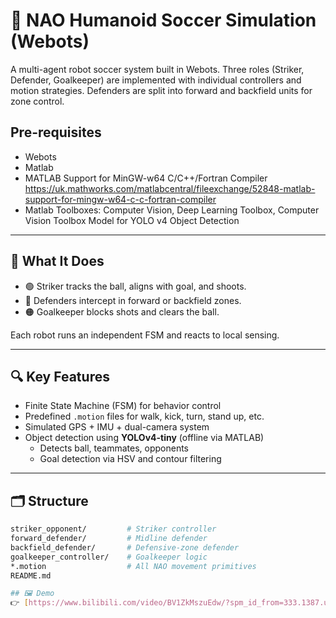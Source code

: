 # 🤖 NAO Humanoid Soccer Simulation (Webots)

A multi-agent robot soccer system built in Webots. Three roles (Striker, Defender, Goalkeeper) are implemented with individual controllers and motion strategies. Defenders are split into forward and backfield units for zone control.

## Pre-requisites
- Webots
- Matlab
- MATLAB Support for MinGW-w64 C/C++/Fortran Compiler https://uk.mathworks.com/matlabcentral/fileexchange/52848-matlab-support-for-mingw-w64-c-c-fortran-compiler
- Matlab Toolboxes: Computer Vision, Deep Learning Toolbox, Computer Vision Toolbox Model for YOLO v4 Object Detection

---

## 🎯 What It Does

- 🟢 Striker tracks the ball, aligns with goal, and shoots.
- 🔵 Defenders intercept in forward or backfield zones.
- 🟠 Goalkeeper blocks shots and clears the ball.

Each robot runs an independent FSM and reacts to local sensing.

---

## 🔍 Key Features

- Finite State Machine (FSM) for behavior control
- Predefined `.motion` files for walk, kick, turn, stand up, etc.
- Simulated GPS + IMU + dual-camera system
- Object detection using **YOLOv4-tiny** (offline via MATLAB)
  - Detects ball, teammates, opponents
  - Goal detection via HSV and contour filtering

---

## 🗂 Structure

```bash
striker_opponent/         # Striker controller
forward_defender/         # Midline defender
backfield_defender/       # Defensive-zone defender
goalkeeper_controller/    # Goalkeeper logic
*.motion                  # All NAO movement primitives
README.md

## 🖼️ Demo
👉 [https://www.bilibili.com/video/BV1ZkMszuEdw/?spm_id_from=333.1387.upload.video_card.click](https://www.bilibili.com/video/BV1FiNLzkERb/?vd_source=c1da2cac35f64bc74121091ae2ad3517)
